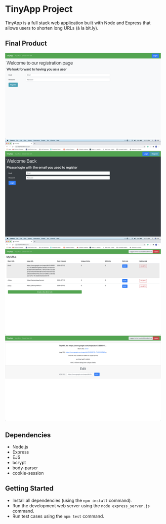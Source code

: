 # TinyApp Project

TinyApp is a full stack web application built with Node and Express that allows users to shorten long URLs (à la bit.ly).

## Final Product

!["User Registration"](docs/registration-page.png)
!["Login"](docs/login-page.png)
!["View all URLs belonging to user"](docs/urls_page.png)
!["View and Edit Single URLs"](docs/singleUrl-page.png)

## Dependencies

- Node.js
- Express
- EJS
- bcrypt
- body-parser
- cookie-session

## Getting Started

- Install all dependencies (using the `npm install` command).
- Run the development web server using the `node express_server.js` command.
- Run test cases using the `npm test` command.
